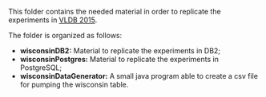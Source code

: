 This folder contains the needed material in order to replicate the experiments in [VLDB 2015](vldb-2015).

The folder is organized as follows:

- **wisconsinDB2:** Material to replicate the experiments in DB2;
- **wisconsinPostgres:** Material to replicate the experiments in PostgreSQL;
- **wisconsinDataGenerator:** A small java program able to create a csv file for pumping the wisconsin table.
